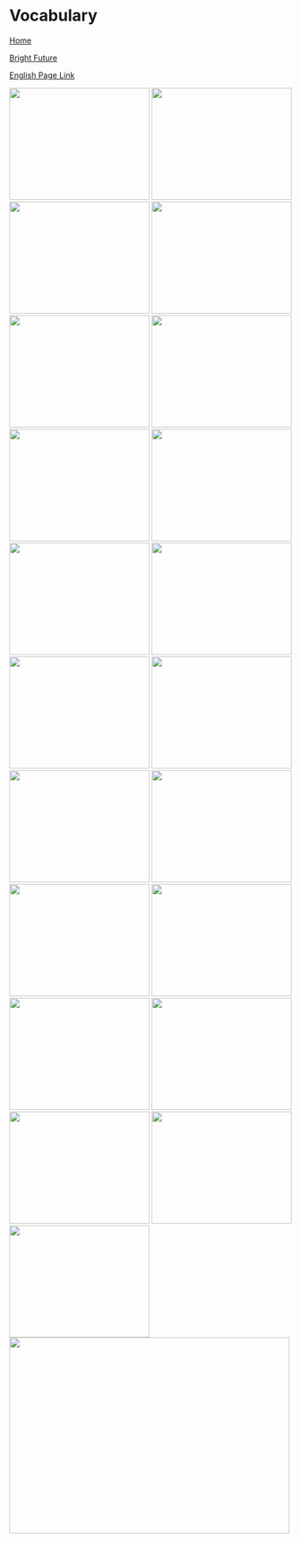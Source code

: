 # Vocabulary


[Home](all-files-links.md)

[Bright Future](bright-future.md)

[English Page Link](all-english-links.md)


<img src="https://i.pinimg.com/736x/f9/a2/e8/f9a2e84b21a7771623c2e7a3fe4b891d.jpg" width="250" height="200">
<img src="https://i.pinimg.com/1200x/15/8d/a9/158da984a9918e97add7eae26cc4f343.jpg" width="250" height="200">
<img src="https://i.pinimg.com/736x/a2/af/b9/a2afb988d5d558401e14d128715be620.jpg" width="250" height="200">
<img src="https://i.pinimg.com/236x/5c/f9/56/5cf956c132109c0bdce9871a5b644a4e.jpg" width="250" height="200">
<img src="https://i.pinimg.com/736x/7e/7e/50/7e7e5011e4b6ce561524e57b9af9f96c.jpg" width="250" height="200">
<img src="https://i.pinimg.com/736x/33/75/05/3375059779fa135f26ac8bb31566de75.jpg" width="250" height="200">
<img src="https://i.pinimg.com/736x/5f/0f/c8/5f0fc8355a8989ee3e8142ea1340ee7b.jpg" width="250" height="200">
<img src="https://i.pinimg.com/1200x/15/8d/a9/158da984a9918e97add7eae26cc4f343.jpg" width="250" height="200">
<img src="https://i.ytimg.com/vi/BRA8oGAn5xc/hqdefault.jpg" width="250" height="200">
<img src="https://encrypted-tbn0.gstatic.com/images?q=tbn:ANd9GcSNDwKK04Uw61PeImXGaEwWBq05OPyRDlGDm_y2df6mJ06xRiWOgmGYzZ0H7bZnv7n7LMY&usqp=CAU" width="250" height="200">
<img src="https://i.ytimg.com/vi/ekduv3G1M74/mqdefault.jpg" width="250" height="200">
<img src="https://i.pinimg.com/564x/d1/5c/72/d15c7211d733a48df0fc0cf35f650db3.jpg" width="250" height="200">
<img src="https://i.ytimg.com/vi/6m-FT1tNwuA/sddefault.jpg" width="250" height="200">
<img src="https://i.ytimg.com/vi/DwLzFgmvRTo/sddefault.jpg" width="250" height="200">
<img src="https://i.ytimg.com/vi/XHfO4v2Yg5w/hqdefault.jpg" width="250" height="200">
<img src="https://i.ytimg.com/vi/7uE52YpTXhU/maxresdefault.jpg" width="250" height="200">
<img src="https://i.ytimg.com/vi/5TVqdjQarOY/maxresdefault.jpg" width="250" height="200">
<img src="https://i.ytimg.com/vi/HbQBTan8unI/hq720.jpg?sqp=-oaymwEhCK4FEIIDSFryq4qpAxMIARUAAAAAGAElAADIQj0AgKJD&rs=AOn4CLCxZrCOe1qBE-plIHRC8zx6iNuTvQ" width="250" height="200">
<img src="https://i.pinimg.com/736x/6d/48/42/6d4842da61ada70f2de2e70d9b319922.jpg" width="250" height="200">
<img src="https://encrypted-tbn0.gstatic.com/images?q=tbn:ANd9GcT0jX7p9OwsHhIME3WJLo9JAk0kifuCvW6x3AjLaUrKg9JbKPWEXxZsZwmafjcw3de6ZWg&usqp=CAU" width="250" height="200">

<img src="https://shivkidseducation.com/images/English-Vocabulary/English_Vocabulary_Part_1-1.jpg" width="250" height="200">
<img src="https://i.ytimg.com/vi/LXYdcoqEukI/maxresdefault.jpg" width="500" height="350">
